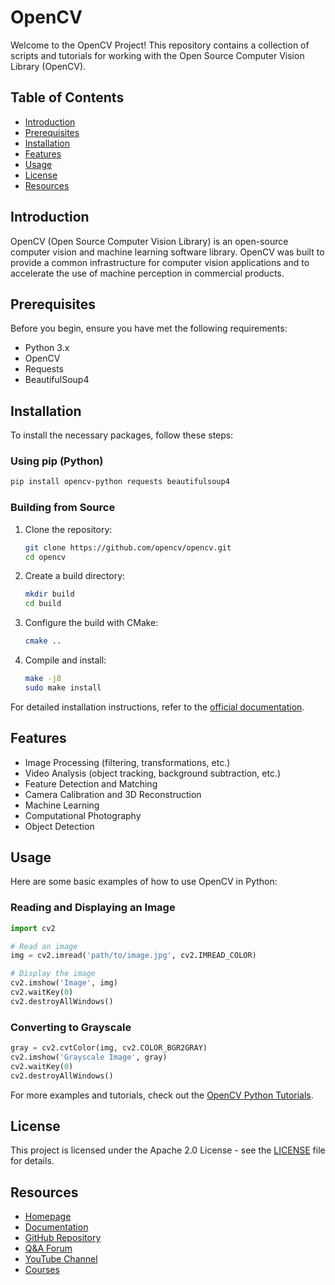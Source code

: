 # OpenCV

Welcome to the OpenCV Project! This repository contains a collection of scripts and tutorials for working with the Open Source Computer Vision Library (OpenCV).

## Table of Contents

- [Introduction](#introduction)
- [Prerequisites](#prerequisites)
- [Installation](#installation)
- [Features](#features)
- [Usage](#usage)
- [License](#license)
- [Resources](#resources)

## Introduction

OpenCV (Open Source Computer Vision Library) is an open-source computer vision and machine learning software library. OpenCV was built to provide a common infrastructure for computer vision applications and to accelerate the use of machine perception in commercial products.

## Prerequisites

Before you begin, ensure you have met the following requirements:

- Python 3.x
- OpenCV
- Requests
- BeautifulSoup4

## Installation

To install the necessary packages, follow these steps:

### Using pip (Python)

```bash
pip install opencv-python requests beautifulsoup4
```

### Building from Source

1. Clone the repository:
    ```bash
    git clone https://github.com/opencv/opencv.git
    cd opencv
    ```

2. Create a build directory:
    ```bash
    mkdir build
    cd build
    ```

3. Configure the build with CMake:
    ```bash
    cmake ..
    ```

4. Compile and install:
    ```bash
    make -j8
    sudo make install
    ```

For detailed installation instructions, refer to the [official documentation](https://docs.opencv.org/master/d2/de6/tutorial_py_setup_in_ubuntu.html).

## Features

- Image Processing (filtering, transformations, etc.)
- Video Analysis (object tracking, background subtraction, etc.)
- Feature Detection and Matching
- Camera Calibration and 3D Reconstruction
- Machine Learning
- Computational Photography
- Object Detection

## Usage

Here are some basic examples of how to use OpenCV in Python:

### Reading and Displaying an Image

```python
import cv2

# Read an image
img = cv2.imread('path/to/image.jpg', cv2.IMREAD_COLOR)

# Display the image
cv2.imshow('Image', img)
cv2.waitKey(0)
cv2.destroyAllWindows()
```

### Converting to Grayscale

```python
gray = cv2.cvtColor(img, cv2.COLOR_BGR2GRAY)
cv2.imshow('Grayscale Image', gray)
cv2.waitKey(0)
cv2.destroyAllWindows()
```

For more examples and tutorials, check out the [OpenCV Python Tutorials](https://docs.opencv.org/master/d6/d00/tutorial_py_root.html).

## License

This project is licensed under the Apache 2.0 License - see the [LICENSE](LICENSE) file for details.

## Resources

- [Homepage](https://opencv.org)
- [Documentation](https://docs.opencv.org)
- [GitHub Repository](https://github.com/opencv/opencv)
- [Q&A Forum](https://forum.opencv.org)
- [YouTube Channel](https://www.youtube.com/user/OfficialOpenCV)
- [Courses](https://opencv.org/courses)

